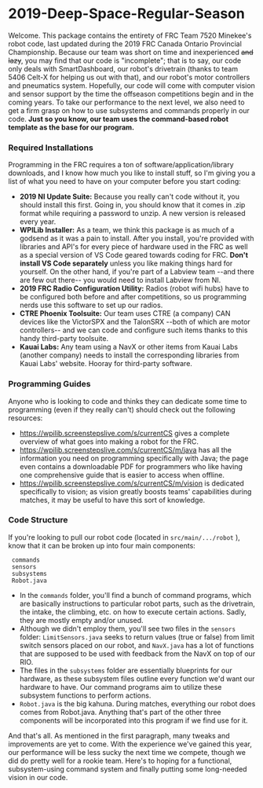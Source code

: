 # 2019-Deep-Space-Regular-Season

Welcome. This package contains the entirety of FRC Team 7520 Minekee's robot code, last updated during the 2019 FRC Canada Ontario Provincial Championship. Because our team was short on time and inexperienced ~~and lazy~~, you may find that our code is "incomplete"; that is to say, our code only deals with SmartDashboard, our robot's drivetrain (thanks to team 5406 Celt-X for helping us out with that), and our robot's motor controllers and pneumatics system. Hopefully, our code will come with computer vision and sensor support by the time the offseason competitions begin and in the coming years. To take our performance to the next level, we also need to get a firm grasp on how to use subsystems and commands properly in our code. **Just so you know, our team uses the command-based robot template as the base for our program.**  

### Required Installations
Programming in the FRC requires a ton of software/application/library downloads, and I know how much you like to install stuff, so I'm giving you a list of what you need to have on your computer before you start coding: 
- **2019 NI Update Suite:** Because you really can't code without it, you should install this first. Going in, you should know that it comes in .zip format while requiring a password to unzip. A new version is released every year.
- **WPILib Installer:** As a team, we think this package is as much of a godsend as it was a pain to install. After you install, you're provided with libraries and API's for every piece of hardware used in the FRC as well as a special version of VS Code geared towards coding for FRC. **Don't install VS Code separately** unless you like making things hard for yourself. On the other hand, if you're part of a Labview team --and there are few out there-- you would need to install Labview from NI.
- **2019 FRC Radio Configuration Utility:** Radios (robot wifi hubs) have to be configured both before and after competitions, so us programming nerds use this software to set up our radios.
- **CTRE Phoenix Toolsuite:** Our team uses CTRE (a company) CAN devices like the VictorSPX and the TalonSRX --both of which are motor controllers-- and we can code and configure such items thanks to this handy third-party toolsuite. 
- **Kauai Labs:** Any team using a NavX or other items from Kauai Labs (another company) needs to install the corresponding libraries from Kauai Labs' website. Hooray for third-party software. 

### Programming Guides
Anyone who is looking to code and thinks they can dedicate some time to programming (even if they really can't) should check out the following resources: 
- https://wpilib.screenstepslive.com/s/currentCS gives a complete overview of what goes into making a robot for the FRC.
- https://wpilib.screenstepslive.com/s/currentCS/m/java has all the information you need on programming specifically with Java; the page even contains a downloadable PDF for programmers who like having one comprehensive guide that is easier to access when offline.
- https://wpilib.screenstepslive.com/s/currentCS/m/vision is dedicated specifically to vision; as vision greatly boosts teams' capabilities during matches, it may be useful to have this sort of knowledge.

### Code Structure
If you're looking to pull our robot code (located in `src/main/.../robot` ), know that it can be broken up into four main components: 
```
 commands
 sensors
 subsystems
 Robot.java
```
- In the `commands` folder, you'll find a bunch of command programs, which are basically instructions to particular robot parts, such as the drivetrain, the intake, the climbing, etc. on how to execute certain actions. Sadly, they are mostly empty and/or unused. 
- Although we didn't employ them, you'll see two files in the `sensors` folder: `LimitSensors.java` seeks to return values (true or false) from limit switch sensors placed on our robot, and `NavX.java` has a lot of functions that are supposed to be used with feedback from the NavX on top of our RIO.  
- The files in the `subsystems` folder are essentially blueprints for our hardware, as these subsystem files outline every function we'd want our hardware to have. Our command programs aim to utilize these subsystem functions to perform actions. 
- `Robot.java` is the big kahuna. During matches, everything our robot does comes from Robot.java. Anything that's part of the other three components will be incorporated into this program if we find use for it. 

And that's all. As mentioned in the first paragraph, many tweaks and improvements are yet to come. With the experience we've gained this year, our performance will be less sucky the next time we compete, though we did do pretty well for a rookie team. Here's to hoping for a functional, subsystem-using command system and finally putting some long-needed vision in our code.  
